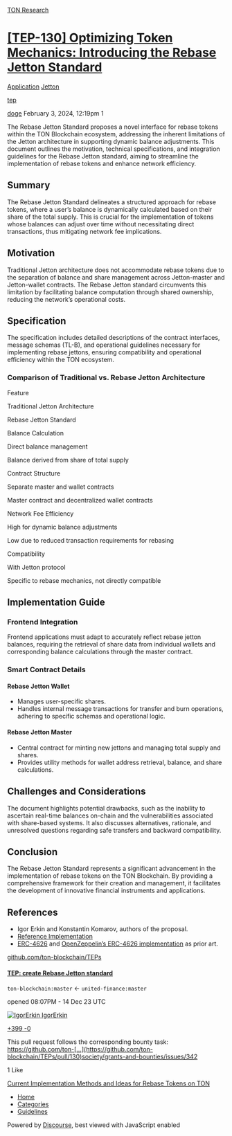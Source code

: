 [TON Research](/)

# [\[TEP-130\] Optimizing Token Mechanics: Introducing the Rebase Jetton Standard](/t/tep-130-optimizing-token-mechanics-introducing-the-rebase-jetton-standard/156)

[Application](/c/application/jetton/26)  [Jetton](/c/application/jetton/26) 

[tep](https://tonresear.ch/tag/tep)

    

[doge](https://tonresear.ch/u/doge)  February 3, 2024, 12:19pm  1

The Rebase Jetton Standard proposes a novel interface for rebase tokens within the TON Blockchain ecosystem, addressing the inherent limitations of the Jetton architecture in supporting dynamic balance adjustments. This document outlines the motivation, technical specifications, and integration guidelines for the Rebase Jetton standard, aiming to streamline the implementation of rebase tokens and enhance network efficiency.

## [](#summary-1)Summary

The Rebase Jetton Standard delineates a structured approach for rebase tokens, where a user’s balance is dynamically calculated based on their share of the total supply. This is crucial for the implementation of tokens whose balances can adjust over time without necessitating direct transactions, thus mitigating network fee implications.

## [](#motivation-2)Motivation

Traditional Jetton architecture does not accommodate rebase tokens due to the separation of balance and share management across Jetton-master and Jetton-wallet contracts. The Rebase Jetton standard circumvents this limitation by facilitating balance computation through shared ownership, reducing the network’s operational costs.

## [](#specification-3)Specification

The specification includes detailed descriptions of the contract interfaces, message schemas (TL-B), and operational guidelines necessary for implementing rebase jettons, ensuring compatibility and operational efficiency within the TON ecosystem.

### [](#comparison-of-traditional-vs-rebase-jetton-architecture-4)Comparison of Traditional vs. Rebase Jetton Architecture

Feature

Traditional Jetton Architecture

Rebase Jetton Standard

Balance Calculation

Direct balance management

Balance derived from share of total supply

Contract Structure

Separate master and wallet contracts

Master contract and decentralized wallet contracts

Network Fee Efficiency

High for dynamic balance adjustments

Low due to reduced transaction requirements for rebasing

Compatibility

With Jetton protocol

Specific to rebase mechanics, not directly compatible

## [](#implementation-guide-5)Implementation Guide

### [](#frontend-integration-6)Frontend Integration

Frontend applications must adapt to accurately reflect rebase jetton balances, requiring the retrieval of share data from individual wallets and corresponding balance calculations through the master contract.

### [](#smart-contract-details-7)Smart Contract Details

#### [](#rebase-jetton-wallet-8)Rebase Jetton Wallet

*   Manages user-specific shares.
*   Handles internal message transactions for transfer and burn operations, adhering to specific schemas and operational logic.

#### [](#rebase-jetton-master-9)Rebase Jetton Master

*   Central contract for minting new jettons and managing total supply and shares.
*   Provides utility methods for wallet address retrieval, balance, and share calculations.

## [](#challenges-and-considerations-10)Challenges and Considerations

The document highlights potential drawbacks, such as the inability to ascertain real-time balances on-chain and the vulnerabilities associated with share-based systems. It also discusses alternatives, rationale, and unresolved questions regarding safe transfers and backward compatibility.

## [](#conclusion-11)Conclusion

The Rebase Jetton Standard represents a significant advancement in the implementation of rebase tokens on the TON Blockchain. By providing a comprehensive framework for their creation and management, it facilitates the development of innovative financial instruments and applications.

## [](#references-12)References

*   Igor Erkin and Konstantin Komarov, authors of the proposal.
*   [Reference Implementation](https://github.com/united-finance/Rebase-Jetton)
*   [ERC-4626](https://eips.ethereum.org/EIPS/eip-4626) and [OpenZeppelin’s ERC-4626 implementation](https://docs.openzeppelin.com/contracts/4.x/erc4626) as prior art.

[github.com/ton-blockchain/TEPs](https://github.com/ton-blockchain/TEPs/pull/130)

#### [TEP: create Rebase Jetton standard](https://github.com/ton-blockchain/TEPs/pull/130)

`ton-blockchain:master` ← `united-finance:master`

opened 08:07PM - 14 Dec 23 UTC

 [![IgorErkin](https://tonresear.ch/uploads/default/original/1X/d8865924d8da2e85a38a89a617e09a522333796b.png) IgorErkin](https://github.com/IgorErkin)

[+399 \-0](https://github.com/ton-blockchain/TEPs/pull/130/files)

This pull request follows the corresponding bounty task: https://github.com/ton-[…](https://github.com/ton-blockchain/TEPs/pull/130)society/grants-and-bounties/issues/342

  1 Like

[Current Implementation Methods and Ideas for Rebase Tokens on TON](https://tonresear.ch/t/current-implementation-methods-and-ideas-for-rebase-tokens-on-ton/29338) 

*   [Home](/)
*   [Categories](/categories)
*   [Guidelines](/guidelines)

Powered by [Discourse](https://www.discourse.org), best viewed with JavaScript enabled